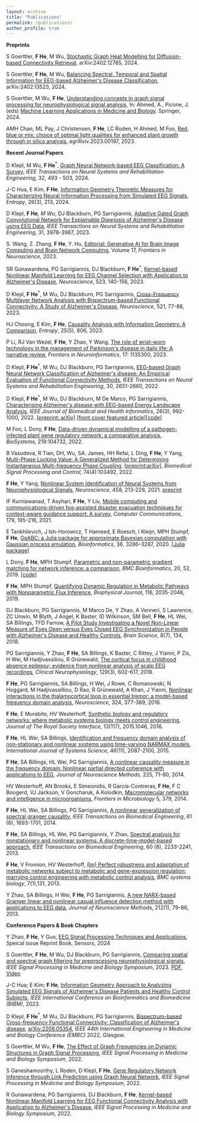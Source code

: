 ```yaml
---
layout: archive
title: "Publications"
permalink: /publications/
author_profile: true
---
```


**Preprints**

S Goerttler, **F He**, M Wu, [Stochastic Graph Heat Modelling for Diffusion-based Connectivity Retrieval](https://arxiv.org/abs/2402.12785), arXiv:2402.12785, 2024.

S Goerttler, **F He**, M Wu, [Balancing Spectral, Temporal and Spatial Information for EEG-based Alzheimer's Disease Classification](https://arxiv.org/abs/2402.13523), arXiv:2402.13523, 2024. 

S Goerttler, M Wu, **F He**, [Understanding concepts in graph signal processing for neurophysiological signal analysis](https://arxiv.org/abs/2312.03371), In: Ahmed, A., Picone, J. (eds) [Machine Learning Applications in Medicine and Biology](https://link.springer.com/chapter/10.1007/978-3-031-51893-5_1). Springer, 2024.

AMH Chan, ML Pay, J Christensen, **F He**, LC Roden, H Ahmed, M Foo, [Red, blue or mix: choice of optimal light qualities for enhanced plant growth through in silico analysis](https://www.cabidigitallibrary.org/doi/10.31220/agriRxiv.2023.00197), agriRxiv.2023.00197, 2023.


**Recent Journal Papers**

D Klepl, M Wu, **F He**<sup>*</sup>, [Graph Neural Network-based EEG Classification: A Survey](https://ieeexplore.ieee.org/document/10403874), _IEEE Transactions on Neural Systems and Rehabilitation Engineering_, 32, 493 - 503, 2024.

J-C Hua, E Kim, **F He**, [Information Geometry Theoretic Measures for Characterizing Neural Information Processing from Simulated EEG Signals](https://www.mdpi.com/1099-4300/26/3/213), _Entropy_, 26(3), 213, 2024.

D Klepl, **F He**<sup>*</sup>, M Wu<sup>*</sup>, DJ Blackburn, PG Sarrigiannis, [Adaptive Gated Graph Convolutional Network for Explainable Diagnosis of Alzheimer's Disease using EEG Data](https://ieeexplore.ieee.org/document/10271565), _IEEE Transactions on Neural Systems and Rehabilitation Engineering_, 31, 3978-3987, 2023.

S. Wang, Z. Zhang, **F He**, Y. Hu, [Editorial: Generative AI for Brain Image Computing and Brain Network Computing](https://www.frontiersin.org/articles/10.3389/fnins.2023.1279470/full), Volume 17, _Frontiers in Neuroscience_, 2023.

SR Gunawardena, PG Sarrigiannis, DJ Blackburn, **F He**<sup>*</sup>, [Kernel-based Nonlinear Manifold Learning for EEG Channel Selection with Application to Alzheimer's Disease](https://www.sciencedirect.com/science/article/pii/S0306452223002531), _Neuroscience_, 523, 140-156, 2023.

D Klepl, **F He**<sup>*</sup>, M Wu, DJ Blackburn, PG Sarrigiannis, [Cross-Frequency Multilayer Network Analysis with Bispectrum-based Functional Connectivity: A Study of Alzheimer's Disease](https://www.sciencedirect.com/science/article/pii/S0306452223001677), _Neuroscience_, 521, 77-88, 2023.

HJ Choong, E Kim, **F He**, [Causality Analysis with Information Geometry: A Comparison](https://www.mdpi.com/1099-4300/25/5/806), _Entropy_, 25(5), 806, 2023.

P Li, RJ Van Wezel, **F He**, Y Zhao, Y Wang, [The role of wrist-worn technology in the management of Parkinson's disease in daily life: A narrative review](https://www.frontiersin.org/articles/10.3389/fninf.2023.1135300), _Frontiers in Neuroinformatics_, 17: 1135300, 2023.

D Klepl, **F He**<sup>*</sup>, M Wu, DJ Blackburn, PG Sarrigiannis, [EEG-based Graph Neural Network Classification of Alzheimer's disease: An Empirical Evaluation of Functional Connectivity Methods](https://ieeexplore.ieee.org/document/9878348), _IEEE Transactions on Neural Systems and Rehabilitation Engineering_, 30, 2651-2660, 2022.

D Klepl, **F He**<sup>*</sup>, M Wu, DJ Blackburn, M De Marco, PG Sarrigiannis, [Characterising Alzheimer's disease with EEG-based Energy Landscape Analysis](https://ieeexplore.ieee.org/document/9516993), _IEEE Journal of Biomedical and Health Informatics_, 26(3), 992-1000, 2022. [[preprint: arXiv]](https://arxiv.org/abs/2102.09882) [[front cover featured article]](https://ieeexplore.ieee.org/stamp/stamp.jsp?tp=&arnumber=9729648)[[code]](https://github.com/dominikklepl/AD-energy-landscape)

M Foo, L Dony, **F He**, [Data-driven dynamical modelling of a pathogen-infected plant gene regulatory network: a comparative analysis](https://www.sciencedirect.com/science/article/abs/pii/S0303264722001162), _BioSystems_, 219:104732, 2022. 

B Vasudeva, R Tian, DH, Wu, SA. James, HH Refai, L Ding, **F He**, Y Yang, [Multi-Phase Locking Value: A Generalized Method for Determining Instantaneous Multi-frequency Phase Coupling](https://www.sciencedirect.com/science/article/pii/S1746809422000143?dgcid=author), [[preprint:arXiv]](https://arxiv.org/abs/2102.10471), *Biomedical Signal Processing and Control*, 74(4):103492, 2022.

**F He**, Y Yang, [Nonlinear System Identification of Neural Systems from Neurophysiological Signals](https://www.sciencedirect.com/science/article/pii/S0306452220307703),  *Neuroscience*, 458, 213-228, 2021. [preprint](https://www.researchgate.net/publication/343563477_Nonlinear_System_Identification_of_Neural_Systems_from_Neurophysiological_Signals)

IF Kurniawanad, T Asyhari, **F He**, Y Liu, [Mobile computing and communications-driven fog-assisted disaster evacuation techniques for context-aware guidance support: A survey](https://www.sciencedirect.com/science/article/pii/S0140366421002802), *Computer Communications*, 179, 195-216, 2021.

E Tankhilevich, J Ish-Horowicz, T Hameed, E Roesch, I Kleijn, MPH Stumpf, **F He**, [GpABC: a Julia package for approximate Bayesian computation with Gaussian process emulation](https://academic.oup.com/bioinformatics/article/36/10/3286/5727756), *Bioinformatics*, 36, 3286–3287, 2020. [[Julia package]](https://github.com/tanhevg/GpABC.jl)

L Dony, **F He**, MPH Stumpf, [Parametric and non-parametric gradient matching for network inference: a comparison](https://bmcbioinformatics.biomedcentral.com/articles/10.1186/s12859-018-2590-7), *BMC Bioinformatics*, 20, 52, 2019. [[code]](https://github.com/feihelab/GradientMatching_BMCBioinformatics)

**F He**, MPH Stumpf, [Quantifying Dynamic Regulation in Metabolic Pathways with Nonparametric Flux Inference](https://www.sciencedirect.com/science/article/pii/S0006349519303273), *Biophysical Journal*, 116, 2035-2046, 2019.

DJ Blackburn, PG Sarrigiannis, M Marco De, Y Zhao, A Venneri, S Lawrence, ZC Unwin, M Blyth, J Angel, K Baster, ID Wilkinson, SM Bell, **F He**, HL Wei, SA Billings, TFD Farrow, [A Pilot Study Investigating a Novel Non-Linear Measure of Eyes Open versus Eyes Closed EEG Synchronization in People with Alzheimer's Disease and Healthy Controls](https://www.mdpi.com/2076-3425/8/7/134), *Brain Science*, 8(7), 134, 2018.

PG Sarrigiannis, Y Zhao, **F He**, SA Billings, K Baster, C Rittey, J Yianni, P Zis, H Wei, M Hadjivassiliou, R Grünewald, [The cortical focus in childhood absence epilepsy; evidence from nonlinear analysis of scalp EEG recordings](https://www.sciencedirect.com/science/article/pii/S1388245717311975), *Clinical Neurophysiology*, 129(3), 602-617, 2018.

**F He**, PG Sarrigiannis, SA Billings, H Wei, J Rowe, C Romanowski, N Hoggard, M Hadjivassilliou, D Rao, R Grünewald, A Khan, J Yianni, [Nonlinear interactions in the thalamocortical loop in essential tremor: a model-based frequency domain analysis](https://www.sciencedirect.com/science/article/pii/S0306452216002517), *Neuroscience*, 324, 377-389, 2016.

**F He**, E Murabito, HV Westerhoff, [Synthetic biology and regulatory networks: where metabolic systems biology meets control engineering](https://royalsocietypublishing.org/doi/full/10.1098/rsif.2015.1046), *Journal of The Royal Society Interface*, 13(117), 2015.1046, 2016.

**F He**, HL Wei, SA Billings, [Identification and frequency domain analysis of non-stationary and nonlinear systems using time-varying NARMAX models](https://pure.coventry.ac.uk/ws/portalfiles/portal/25886106/Post_print.pdf), *International Journal of Systems Science*, 46(11), 2087-2100, 2015.

**F He**, SA Billings, HL Wei, PG Sarrigiannis, [A nonlinear causality measure in the frequency domain: Nonlinear partial directed coherence with applications to EEG](https://www.sciencedirect.com/science/article/pii/S0165027014000247), *Journal of Neuroscience Methods*, 225, 71-80, 2014.

HV Westerhoff, AN Brooks, E Simeonidis, R García-Contreras, **F He**, F C Boogerd, VJ Jackson, V Goncharuk, A Kolodkin, [Macromolecular networks and intelligence in microorganisms](https://www.frontiersin.org/articles/10.3389/fmicb.2014.00379/full), *Frontiers in Microbiology* 5, 379, 2014.

**F He**, HL Wei, SA Billings, PG Sarrigiannis, [A nonlinear generalization of spectral granger causality](https://ieeexplore.ieee.org/abstract/document/6725625), *IEEE Transactions on Biomedical Engineering*, 61 (6), 1693-1701, 2014.

**F He**, SA Billings, HL Wei, PG Sarrigiannis, Y Zhao, [Spectral analysis for nonstationary and nonlinear systems: A discrete-time-model-based approach](https://ieeexplore.ieee.org/abstract/document/6478782), *IEEE Transactions on Biomedical Engineering*, 60 (8), 2233-2241, 2013.

**F He**, V Fromion, HV Westerhoff, [(Im) Perfect robustness and adaptation of metabolic networks subject to metabolic and gene-expression regulation: marrying control engineering with metabolic control analysis](https://link.springer.com/article/10.1186/1752-0509-7-131), *BMC systems biology*, 7(1),131, 2013.

Y Zhao, SA Billings, H Wei, **F He**, PG Sarrigiannis, [A new NARX-based Granger linear and nonlinear casual influence detection method with applications to EEG data](https://www.sciencedirect.com/science/article/pii/S0165027012003913), *Journal of Neuroscience Methods*, 212(1), 79-86, 2013.

**Conference Papers & Book Chapters**

Y Zhao, **F He**, Y Guo, [EEG Signal Processing Techniques and Applications](https://www.mdpi.com/books/reprint/8647-eeg-signal-processing-techniques-and-applications), Speical Issue Reprint Book, Sensors, 2024

S Goerttler, **F He**, M Wu, DJ Blackburn, PG Sarrigiannis, [Comparing spatial and spectral graph filtering for preprocessing neurophysiological signals](https://ieeexplore.ieee.org/document/10372719), _IEEE Signal Processing in Medicine and Biology Symposium_, 2023. [PDF](https://isip.piconepress.com/conferences/ieee_spmb/2023/papers/l01_01.pdf), [Video](https://isip.piconepress.com/conferences/ieee_spmb/2023/papers/l01_01.mp4)

J-C Hua; E Kim; **F He**, [Information Geometry Approach to Analyzing Simulated EEG Signals of Alzheimer's Disease Patients and Healthy Control Subjects](https://ieeexplore.ieee.org/document/10385583), _IEEE International Conference on Bioinformatics and Biomedicine (BIBM)_, 2023.

D Klepl, **F He**<sup>*</sup>, M Wu, DJ Blackburn, PG Sarrigiannis, [Bispectrum-based Cross-frequency Functional Connectivity: Classification of Alzheimer's disease](https://ieeexplore.ieee.org/document/9871366), [arXiv:2206.05354](https://arxiv.org/abs/2206.05354), _IEEE 44th International Engineering in Medicine and Biology Conference (EMBC)_ 2022, Glasgow.

S Goerttler, M Wu, **F He**, [The Effect of Graph Frequencies on Dynamic Structures in Graph Signal Processing](https://ieeexplore.ieee.org/abstract/document/10014954), _IEEE Signal Processing in Medicine and Biology Symposium_, 2022.

S Ganeshamoorthy, L Roden, D Klepl, **F He**, [Gene Regulatory Network Inference through Link Prediction using Graph Neural Network](https://ieeexplore.ieee.org/abstract/document/10014835), _IEEE Signal Processing in Medicine and Biology Symposium_, 2022.

R Gunawardena, PG Sarrigiannis, DJ Blackburn, **F He**, [Kernel-based Nonlinear Manifold Learning for EEG Functional Connectivity Analysis with Application to Alzheimer's Disease](https://ieeexplore.ieee.org/abstract/document/10014969), _IEEE Signal Processing in Medicine and Biology Symposium_, 2022.

